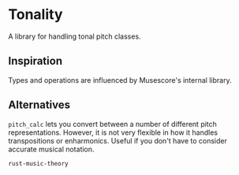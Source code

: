 # Tonality

A library for handling tonal pitch classes.

## Inspiration

Types and operations are influenced by Musescore's internal library.

## Alternatives

`pitch_calc` lets you convert between a number of different pitch
representations. However, it is not very flexible in how it handles
transpositions or enharmonics. Useful if you don't have to consider accurate
musical notation.

`rust-music-theory`
